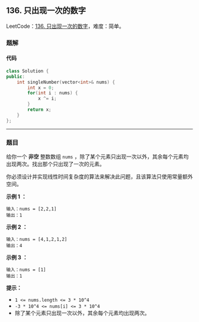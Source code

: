 ## 136. 只出现一次的数字

LeetCode：[136. 只出现一次的数字](https://leetcode.cn/problems/single-number/)，难度：简单。

### 题解

#### 代码

```c++
class Solution {
public:
    int singleNumber(vector<int>& nums) {
        int x = 0;
        for(int i : nums) {
            x ^= i;
        }
        return x;
    }
};
```



---



### 题目

给你一个 **非空** 整数数组 `nums` ，除了某个元素只出现一次以外，其余每个元素均出现两次。找出那个只出现了一次的元素。

你必须设计并实现线性时间复杂度的算法来解决此问题，且该算法只使用常量额外空间。

 

**示例 1 ：**

```
输入：nums = [2,2,1]
输出：1
```

**示例 2 ：**

```
输入：nums = [4,1,2,1,2]
输出：4
```

**示例 3 ：**

```
输入：nums = [1]
输出：1
```

 

**提示：**

- `1 <= nums.length <= 3 * 10^4`
- `-3 * 10^4 <= nums[i] <= 3 * 10^4`
- 除了某个元素只出现一次以外，其余每个元素均出现两次。


